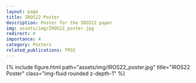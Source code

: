 ```yaml
---
layout: page
title: IROS22 Poster
description: Poster for the IROS22 paper
img: assets/img/IROS22_poster.jpg
redirect: #
importance: 4
category: Posters
related_publications: TPO2
---
```


<div class="row">
    <div class="col-sm mt-3 mt-md-0">
        {% include figure.html path="assets/img/IROS22_poster.jpg" title="IROS22 Poster" class="img-fluid rounded z-depth-1" %}
    </div>
</div>

